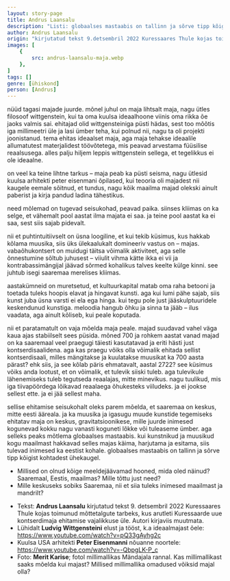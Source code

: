 ```yaml
---
layout: story-page
title: Andrus Laansalu
description: "Listi: globaalses mastaabis on tallinn ja sõrve tipp kõigist kohtadest ühekaugel"
author: Andrus Laansalu
origin: "kirjutatud tekst 9.detsembril 2022 Kuressaares Thule kojas toimunud mõttetalgute tarbeks, kus arutleti Kuressaarde uue kontserdimaja ehitamise vajalikkuse üle."
images: [
    {
        src: andrus-laansalu-maja.webp
    },
]
tags: []
genre: [ühiskond]
person: [Andrus]
---
```


<!-- # {{$doc.title}} -->

nüüd tagasi majade juurde. mõnel juhul on maja lihtsalt maja, nagu ütles filosoof wittgenstein, kui ta oma kuulsa ideaalhoone viinis oma rikka õe jaoks valmis sai. ehitajad olid wittgensteiniga püsti hädas, sest too mõõtis iga millimeetri üle ja lasi ümber teha, kui polnud nii, nagu ta oli projekti joonistanud. tema ehitas ideaalset maja, aga maja tehakse ideaalile allumatutest materjalidest töövõtetega, mis peavad arvestama füüsilise reaalsusega. alles palju hiljem leppis wittgenstein sellega, et tegelikkus ei ole ideaalne. 

on veel ka teine lihtne tarkus – maja peab ka püsti seisma, nagu ütlesid kuulsa arhitekti peter eisenmani õpilased, kui teooria oli majadest nii kaugele eemale sõitnud, et tundus, nagu kõik maailma majad olekski ainult paberist ja kirja pandud ladina tähestikus. 

need mõlemad on tugevad seisukohad, peavad paika. siinses kliimas on ka selge, et vähemalt pool aastat ilma majata ei saa. ja teine pool aastat ka ei saa, sest siis sajab pidevalt. 

nii et puhtintuitiivselt on üsna loogiline, et kui tekib küsimus, kus hakkab kõlama muusika, siis üks ülekaalukalt domineeriv vastus on – majas. vabaõhukontsert on muidugi täitsa võimalik aktiviteet, aga selle õnnestumine sõltub juhusest – viiulit vihma kätte ikka ei vii ja kontrabassimängijal jäävad sõrmed kohalikus talves keelte külge kinni. see juhtub isegi saaremaa merelises kliimas. 

aastakümneid on muretsetud, et kultuurkapital matab oma raha betooni ja toetada tuleks hoopis elavat ja hingavat kunsti. aga kui lumi pähe sajab, siis kunst juba üsna varsti ei ela ega hinga. kui tegu pole just jääskulptuuridele keskendunud kunstiga. meloodia hangub õhku ja sinna ta jääb – ilus vaadata, aga ainult kõliseb, kui peale koputada. 

nii et paratamatult on vaja mõelda maja peale. majad suudavad vahel väga kaua ajas stabiilselt sees püsida. mõned 700 ja rohkem aastat vanad majad on ka saaremaal veel praegugi täiesti kasutatavad ja eriti hästi just kontserdisaalidena. aga kas praegu võiks olla võimalik ehitada sellist kontserdisaali, milles mängitakse ja kuulatakse muusikat ka 700 aasta pärast? ehk siis, ja see kõlab päris ehmatavalt, aastal 2722? see küsimus võiks anda lootust, et on võimalik, et tulevik siiski tuleb. aga tulevikule lähenemiseks tuleb tegutseda reaalajas, mitte minevikus. nagu tuulikud, mis iga tiivapöördega lõikavad reaalaega õhukesteks viiludeks. ja ei jookse sellest ette. ja ei jää sellest maha. 

sellise ehitamise seisukohalt oleks parem mõelda, et saaremaa on keskus, mitte eesti ääreala. ja ka muusika ja igasugu muude kunstide tegemiseks ehitatav maja on keskus, gravitatsioonikese, mille juurde inimesed kogunevad kokku nagu vanasti koguneti lõkke või tuleaseme ümber. aga selleks peaks mõtlema globaalses mastaabis. kui kunstnikud ja muusikud kogu maailmast hakkavad selles majas käima, harjutama ja esitama, siis tulevad inimesed ka eestist kohale. globaalses mastaabis on tallinn ja sõrve tipp kõigist kohtadest ühekaugel. 


<story-author :author="author" :origin="origin"></story-author>

<details-wrapper summary="Mis mõtted tekkisid?">

- Millised on olnud kõige meeldejäävamad hooned, mida oled näinud? Saaremaal, Eestis, maailmas? Mille tõttu just need?
- Mille keskuseks sobiks Saaremaa, nii et siia tuleks inimesed maailmast ja mandrilt?

</details-wrapper>


<details-wrapper summary="Allikad" class="text-sm" icon="icon-park-outline:document-folder">

- Tekst: **Andrus Laansalu** kirjutatud tekst 9. detsembril 2022 Kuressaares Thule kojas toimunud mõttetalgute tarbeks, kus arutleti Kuressaarde uue kontserdimaja ehitamise vajalikkuse üle. Autori kirjaviis muutmata. 
- Lühidalt **Ludvig Wittgensteini** elust ja tööst, k.a ideaalmajast õele: https://www.youtube.com/watch?v=pQ33gAyhg2c
- Kuulsa USA arhitekti **Peter Eisenmanni** nõuanne noortele: https://www.youtube.com/watch?v=-QbpgLK-P_c
- Foto: **Merit Karise**; fotol millimallikas Mändajala rannal. Kas millimallikast saaks mõelda kui majast? Millised millimallika omadused võiksid majal olla?


</details-wrapper>
